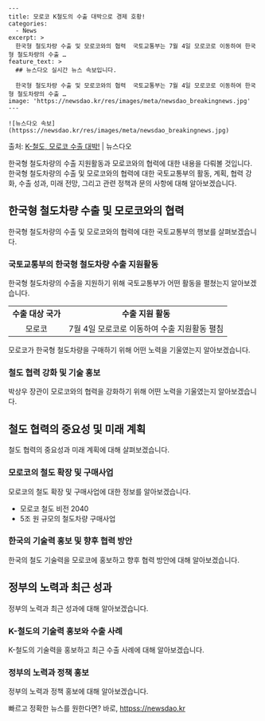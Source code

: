     ---
    title: 모로코 K철도의 수출 대박으로 경제 호황!
    categories:
      - News
    excerpt: >
      한국형 철도차량 수출 및 모로코와의 협력  국토교통부는 7월 4일 모로코로 이동하여 한국형 철도차량의 수출 …
    feature_text: >
      ## 뉴스다오 실시간 뉴스 속보입니다.
    
      한국형 철도차량 수출 및 모로코와의 협력  국토교통부는 7월 4일 모로코로 이동하여 한국형 철도차량의 수출 …
    image: 'https://newsdao.kr/res/images/meta/newsdao_breakingnews.jpg'
    ---
    
    ![뉴스다오 속보](httpss://newsdao.kr/res/images/meta/newsdao_breakingnews.jpg)

<p>출처: <a href="httpss://newsdao.kr/4646" rel="dofollow">K-철도, 모로코 수출 대박!</a> | 뉴스다오</p>

<p data-ke-size="size16">한국형 철도차량의 수출 지원활동과 모로코와의 협력에 대한 내용을 다뤄볼 것입니다. 한국형 철도차량의 수출 및 모로코와의 협력에 대한 국토교통부의 활동, 계획, 협력 강화, 수출 성과, 미래 전망, 그리고 관련 정책과 문의 사항에 대해 알아보겠습니다.</p>
<h2 data-ke-size="size26">한국형 철도차량 수출 및 모로코와의 협력</h2>
<p data-ke-size="size16">한국형 철도차량의 수출 및 모로코와의 협력에 대한 국토교통부의 행보를 살펴보겠습니다.</p>
<h3 data-ke-size="size24">국토교통부의 한국형 철도차량 수출 지원활동</h3>
<p data-ke-size="size16">한국형 철도차량의 수출을 지원하기 위해 국토교통부가 어떤 활동을 펼쳤는지 알아보겠습니다.</p>
<table>
  <tr>
    <td style="text-align: center; height: 17px;"><b>수출 대상 국가</b></td>
    <td style="text-align: center; height: 17px;"><b>수출 지원 활동</b></td>
  </tr>
  <tr>
    <td style="text-align: center; height: 17px;">모로코</td>
    <td style="text-align: center; height: 17px;">7월 4일 모로코로 이동하여 수출 지원활동 펼침</td>
  </tr>
</table>
<p data-ke-size="size16">모로코가 한국형 철도차량을 구매하기 위해 어떤 노력을 기울였는지 알아보겠습니다.</p>
<h3 data-ke-size="size24">철도 협력 강화 및 기술 홍보</h3>
<p data-ke-size="size16">박상우 장관이 모로코와의 협력을 강화하기 위해 어떤 노력을 기울였는지 알아보겠습니다.</p>
<h2 data-ke-size="size26">철도 협력의 중요성 및 미래 계획</h2>
<p data-ke-size="size16">철도 협력의 중요성과 미래 계획에 대해 살펴보겠습니다.</p>
<h3 data-ke-size="size24">모로코의 철도 확장 및 구매사업</h3>
<p data-ke-size="size16">모로코의 철도 확장 및 구매사업에 대한 정보를 알아보겠습니다.</p>
<ul>
  <li>모로코 철도 비전 2040</li>
  <li>5조 원 규모의 철도차량 구매사업</li>
</ul>
<h3 data-ke-size="size24">한국의 기술력 홍보 및 향후 협력 방안</h3>
<p data-ke-size="size16">한국의 철도 기술력을 모로코에 홍보하고 향후 협력 방안에 대해 알아보겠습니다.</p>
<h2 data-ke-size="size26">정부의 노력과 최근 성과</h2>
<p data-ke-size="size16">정부의 노력과 최근 성과에 대해 알아보겠습니다.</p>
<h3 data-ke-size="size24">K-철도의 기술력 홍보와 수출 사례</h3>
<p data-ke-size="size16">K-철도의 기술력을 홍보하고 최근 수출 사례에 대해 알아보겠습니다.</p>
<h3 data-ke-size="size24">정부의 노력과 정책 홍보</h3>
<p data-ke-size="size16">정부의 노력과 정책 홍보에 대해 알아보겠습니다.</p> 

빠르고 정확한 뉴스를 원한다면? 바로, <a href="httpss://newsdao.kr" rel="dofollow">httpss://newsdao.kr</a>


    